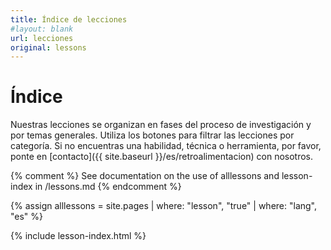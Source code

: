 ```yaml
---
title: Índice de lecciones
#layout: blank
url: lecciones
original: lessons
---
```



# Índice

Nuestras lecciones se organizan en fases del proceso de investigación y por temas generales. Utiliza los botones para filtrar las lecciones por categoría. Si no encuentras una habilidad, técnica o herramienta, por favor, ponte en [contacto]({{ site.baseurl }}/es/retroalimentacion) con nosotros.


{% comment %}
See documentation on the use of alllessons and lesson-index in /lessons.md
{% endcomment %}

{% assign alllessons = site.pages | where: "lesson", "true" | where: "lang", "es" %}

{% include lesson-index.html %}
